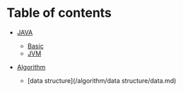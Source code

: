 # Table of contents

* [JAVA]()
  * [Basic](java/javaBasic/java.md)
  * [JVM](java/jvm/jvm.md)

* [Algorithm]()
  * [data structure](/algorithm/data structure/data.md)
